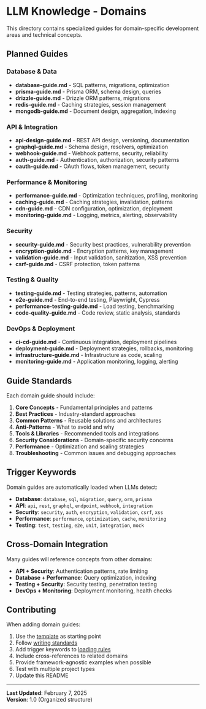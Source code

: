 # LLM Knowledge - Domains

This directory contains specialized guides for domain-specific development areas and technical concepts.

## Planned Guides

### Database & Data

- **database-guide.md** - SQL patterns, migrations, optimization
- **prisma-guide.md** - Prisma ORM, schema design, queries
- **drizzle-guide.md** - Drizzle ORM patterns, migrations
- **redis-guide.md** - Caching strategies, session management
- **mongodb-guide.md** - Document design, aggregation, indexing

### API & Integration

- **api-design-guide.md** - REST API design, versioning, documentation
- **graphql-guide.md** - Schema design, resolvers, optimization
- **webhook-guide.md** - Webhook patterns, security, reliability
- **auth-guide.md** - Authentication, authorization, security patterns
- **oauth-guide.md** - OAuth flows, token management, security

### Performance & Monitoring

- **performance-guide.md** - Optimization techniques, profiling, monitoring
- **caching-guide.md** - Caching strategies, invalidation, patterns
- **cdn-guide.md** - CDN configuration, optimization, deployment
- **monitoring-guide.md** - Logging, metrics, alerting, observability

### Security

- **security-guide.md** - Security best practices, vulnerability prevention
- **encryption-guide.md** - Encryption patterns, key management
- **validation-guide.md** - Input validation, sanitization, XSS prevention
- **csrf-guide.md** - CSRF protection, token patterns

### Testing & Quality

- **testing-guide.md** - Testing strategies, patterns, automation
- **e2e-guide.md** - End-to-end testing, Playwright, Cypress
- **performance-testing-guide.md** - Load testing, benchmarking
- **code-quality-guide.md** - Code review, static analysis, standards

### DevOps & Deployment

- **ci-cd-guide.md** - Continuous integration, deployment pipelines
- **deployment-guide.md** - Deployment strategies, rollbacks, monitoring
- **infrastructure-guide.md** - Infrastructure as code, scaling
- **monitoring-guide.md** - Application monitoring, logging, alerting

## Guide Standards

Each domain guide should include:

1. **Core Concepts** - Fundamental principles and patterns
2. **Best Practices** - Industry-standard approaches
3. **Common Patterns** - Reusable solutions and architectures
4. **Anti-Patterns** - What to avoid and why
5. **Tools & Libraries** - Recommended tools and integrations
6. **Security Considerations** - Domain-specific security concerns
7. **Performance** - Optimization and scaling strategies
8. **Troubleshooting** - Common issues and debugging approaches

## Trigger Keywords

Domain guides are automatically loaded when LLMs detect:

- **Database**: `database`, `sql`, `migration`, `query`, `orm`, `prisma`
- **API**: `api`, `rest`, `graphql`, `endpoint`, `webhook`, `integration`
- **Security**: `security`, `auth`, `encryption`, `validation`, `csrf`, `xss`
- **Performance**: `performance`, `optimization`, `cache`, `monitoring`
- **Testing**: `test`, `testing`, `e2e`, `unit`, `integration`, `mock`

## Cross-Domain Integration

Many guides will reference concepts from other domains:

- **API + Security**: Authentication patterns, rate limiting
- **Database + Performance**: Query optimization, indexing
- **Testing + Security**: Security testing, penetration testing
- **DevOps + Monitoring**: Deployment monitoring, health checks

## Contributing

When adding domain guides:

1. Use the [template](../_meta/template.md) as starting point
2. Follow [writing standards](../_meta/llm-writing-guide.md)
3. Add trigger keywords to [loading rules](../_meta/extra-guide.md)
4. Include cross-references to related domains
5. Provide framework-agnostic examples when possible
6. Test with multiple project types
7. Update this README

---

**Last Updated**: February 7, 2025  
**Version**: 1.0 (Organized structure)
